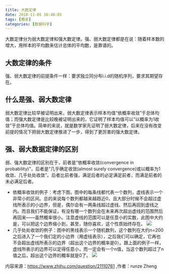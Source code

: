 ```yaml
---
title: 大数定律
date: 2018-11-05 16:48:05
tags: [概率]
categories: [数据科学]
---
```

大数定律分为弱大数定律和强大数定律。强、弱大数定律都是在说：随着样本数的增大，用样本的平均数来估计总体的平均数，是靠谱的。

## 大数定律的条件
 强、弱大数定律的前提条件一样：要求独立同分布i.i.d的随机序列，要求其期望存在。
## 什么是强、弱大数定律
弱大数定律比较早被证明出来，弱大数定律表示样本均值“依概率收敛”于总体均值；而强大数定律是比较晚被证明出来的，它证明了样本均值可以“以概率为1收敛”于总体均值。简单的来说，就是数学家先证明了弱大数定律，后来在没有改变前提的情况下把弱大数定律推进了一步，得到了更厉害的强大数定律。
## 强、弱大数据定律的区别
弱、强大数定律的区别在于，前者是“依概率收敛(convergence in probability)”，后者是“几乎确定收敛(almost surely convergence)或以概率为1收敛、几乎处处收敛”。后者比前者强，满足后者的必定满足前者，而满足前者的未必满足后者。
*  依概率收敛的例子：考虑下图，图中的每条线都代表一个数列，虚线表示一个非常小的区间。总的来说每个数列都越来越趋近0，且大部分时候不会超过虚线所表示的小边界，但是，偶尔会有一两条线超过虚线、然后再回到虚线之内。而且我们不能保证，有没有哪一个数列会在未来再次超出虚线的范围然后再回来——虽然概率很小。注意虚线的范围可以是任意小的实数，此图中大约是，可以把这个边界缩小到，甚至，随你喜欢，这个性质始终存在。
![](https://pic2.zhimg.com/80/4fa791cc554a7ed57cc8ae195e14a3f1_hd.jpg)
*  几乎处处收敛的例子：图中的黑线表示一个随机数列，这个数列在大约n=200之后进入了一个我们定的小边界（用虚线表示），之后我们可以确定，它再也不会超出虚线所表示的边界（超出这个边界的概率是0）。跟上面的例子一样，虚线所表示的边界可以定得任意小，而一定会有一个n值，当这个数列超过了n值之后，超出这个边界的概率就是0了。
![](https://pic2.zhimg.com/80/797cf511cab76d6911718302632691a1_hd.jpg)

内容来源：https://www.zhihu.com/question/21110761 ,作者：runze Zheng

